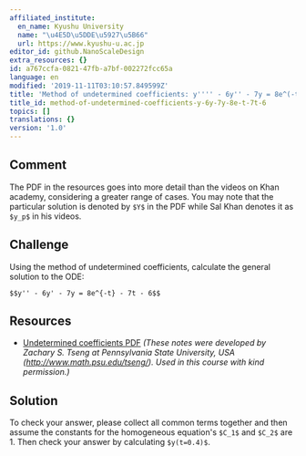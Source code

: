 ```yaml
---
affiliated_institute:
  en_name: Kyushu University
  name: "\u4E5D\u5DDE\u5927\u5B66"
  url: https://www.kyushu-u.ac.jp
editor_id: github.NanoScaleDesign
extra_resources: {}
id: a767ccfa-0821-47fb-a7bf-002272fcc65a
language: en
modified: '2019-11-11T03:10:57.849599Z'
title: 'Method of undetermined coefficients: y'''' - 6y'' - 7y = 8e^(-t) - 7t - 6'
title_id: method-of-undetermined-coefficients-y-6y-7y-8e-t-7t-6
topics: []
translations: {}
version: '1.0'
---
```


## Comment
The PDF in the resources goes into more detail than the videos on Khan academy, considering a greater range of cases. You may note that the particular solution is denoted by `$Y$` in the PDF while Sal Khan denotes it as `$y_p$` in his videos.


## Challenge
Using the method of undetermined coefficients, calculate the general solution to the ODE:

`$$y'' - 6y' - 7y = 8e^{-t} - 7t - 6$$`

## Resources
- [Undetermined coefficients PDF](/api/v0/teachers/github.NanoScaleDesign/resources/public/ac15c611-7b7c-47ae-989a-cc4a5089f787.pdf/ac15c611-7b7c-47ae-989a-cc4a5089f787.pdf) *(These notes were developed by Zachary S. Tseng at Pennsylvania State University, USA (http://www.math.psu.edu/tseng/). Used in this course with kind permission.)*



## Solution
To check your answer, please collect all common terms together and then assume the constants for the homogeneous equation's `$C_1$` and `$C_2$` are 1. Then check your answer by calculating `$y(t=0.4)$`.
